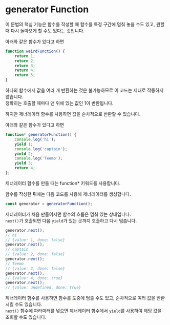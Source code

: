 # generator Function

이 문법의 핵심 기능은 함수를 작성할 때 함수를 특정 구간에 멈춰 놓을 수도 있고, 원할 때 다시 돌아오게 할 수도 있다는 것입니다.

아래와 같은 함수가 있다고 하면

```js
function weirdFunction() {
    return 1;
    return 2;
    return 3;
    return 4;
    return 5;
}
```

하나의 함수에서 값을 여러 개 반환하는 것은 불가능하므로 이 코드는 제대로 작동하지 않습니다.<br>
정확히는 호출할 때마다 맨 위에 있는 값인 1이 반환됩니다.

하지만 제너레이터 함수를 사용하면 값을 순차적으로 반환할 수 있습니다.

아래와 같은 함수가 있다고 하면

```js
function* generatorFunction() {
    console.log('hi');
    yield 1;
    console.log('captain');
    yield 2;
    console.log('Teemo');
    yield 3;
    return 4;
};
```

제너레이터 함수를 만들 때는 function* 키워드를 사용합니다.

함수를 작성한 뒤에는 다음 코드를 사용해 제너레이터를 생성합니다.

```js
const generator = generatorFunction();
```

제너레이터가 처음 만들어지면 함수의 흐름은 멈춰 있는 상태입니다.<br>
`next()`가 호출되면 다음 `yield`가 있는 곳까지 호출하고 다시 멈춥니다.

```js
generator.next();
// hi
// {value: 1, done: false}
generator.next();
// captain
// {value: 2, done: false}
generator.next();
// Teemo
// {value: 3, done: false}
generator.next();
// {value: 4, done: true}
generator.next();
// {value: undefined, done: true}
```

제너레이터 함수를 사용하면 함수를 도중에 멈출 수도 있고, 순차적으로 여러 값을 반환시킬 수도 있습니다.<br>
`next()` 함수에 파라미터를 넣으면 제너레이터 함수에서 `yield`를 사용하여 해당 값을 조회할 수도 있습니다.